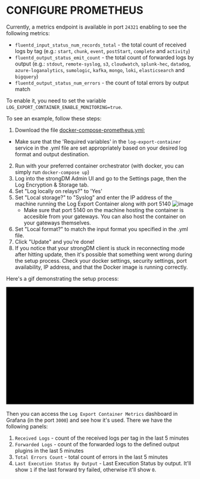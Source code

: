 # CONFIGURE PROMETHEUS

Currently, a metrics endpoint is available in port `24321` enabling to see the following metrics:
- `fluentd_input_status_num_records_total` - the total count of received logs by tag (e.g.: `start`, `chunk`, `event`, `postStart`, `complete` and `activity`)
- `fluentd_output_status_emit_count` - the total count of forwarded logs by output (e.g.: `stdout`, `remote-syslog`, `s3`, `cloudwatch`, `splunk-hec`, `datadog`, `azure-loganalytics`, `sumologic`, `kafka`, `mongo`, `loki`, `elasticsearch` and `bigquery`)
- `fluentd_output_status_num_errors` - the count of total errors by output match

To enable it, you need to set the variable `LOG_EXPORT_CONTAINER_ENABLE_MONITORING=true`.

To see an example, follow these steps:
1. Download the file [docker-compose-prometheus.yml](../../docker-compose-prometheus.yml);
  - Make sure that the 'Required variables' in the `log-export-container` service in the .yml file are set appropriately based on your desired log format and output destination.
2. Run with your preferred container orchestrator (with docker, you can simply run `docker-compose up`)
3. Log into the strongDM Admin UI and go to the Settings page, then the Log Encryption & Storage tab.
4. Set "Log locally on relays?" to 'Yes'
5. Set "Local storage?" to "Syslog" and enter the IP address of the machine running the Log Export Container along with port 5140 ![image](https://user-images.githubusercontent.com/7840034/127934335-239b5e97-772c-4ac6-8e66-864ffaf4cccc.png)
   - Make sure that port 5140 on the machine hosting the container is accesible from your gateways. You can also host the container on your gateways themselves.
6. Set "Local format?" to match the input format you specified in the .yml file.
7. Click "Update" and you're done!
8. If you notice that your strongDM client is stuck in reconnecting mode after hitting update, then it's possible that something went wrong during the setup process. Check your docker settings, security settings, port availability, IP address, and that the Docker image is running correctly.

Here's a gif demonstrating the setup process:

![image](../img/simple_demo.gif)

Then you can access the `Log Export Container Metrics` dashboard in Grafana (in the port `3000`) and see how it's used. There we have the following panels:

1. `Received Logs` - count of the received logs per tag in the last 5 minutes
2. `Forwarded Logs` - count of the forwarded logs to the defined output plugins in the last 5 minutes
3. `Total Errors Count` - total count of errors in the last 5 minutes
4. `Last Execution Status By Output` - Last Execution Status by output. It'll show `1` if the last forward try failed, otherwise it'll show `0`.
